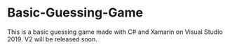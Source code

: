 # Basic-Guessing-Game
This is a basic guessing game made with C# and Xamarin on Visual Studio 2019. 
V2 will be released soon.
